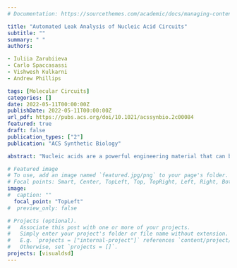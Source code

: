 ```yaml
---
# Documentation: https://sourcethemes.com/academic/docs/managing-content/

title: "Automated Leak Analysis of Nucleic Acid Circuits"
subtitle: ""
summary: " "
authors:

- Iuliia Zarubiieva
- Carlo Spaccasassi
- Vishwesh Kulkarni
- Andrew Phillips

tags: [Molecular Circuits]
categories: []
date: 2022-05-11T00:00:00Z
publishDate: 2022-05-11T00:00:00Z
url_pdf: https://pubs.acs.org/doi/10.1021/acssynbio.2c00084
featured: true
draft: false
publication_types: ["2"]
publication: "ACS Synthetic Biology"

abstract: "Nucleic acids are a powerful engineering material that can be used to implement a broad range of computational circuits at the nanoscale, with potential applications in high-precision biosensing, diagnostics, and therapeutics. However, nucleic acid circuits are prone to leaks, which result from unintended displacement interactions between nucleic acid strands. Such leaks can grow combinatorially with circuit size, are challenging to mitigate, and can significantly compromise circuit behavior. While several techniques have been proposed to partially mitigate leaks, computational methods for designing new leak mitigation strategies and comparing their effectiveness on circuit behavior are limited. Here we present a general method for the automated leak analysis of nucleic acid circuits, referred to as DSD Leaks. Our method extends the logic programming functionality of the Visual DSD language, developed for the design and analysis of nucleic acid circuits, with predicates for leak generation, a leak reaction enumeration algorithm, and predicates to exclude low probability leak reactions. We use our method to identify the critical leak reactions affecting the performance of control circuits, and to analyze leak mitigation strategies by automatically generating leak reactions. Finally, we design new control circuits with substantially reduced leakage including a sophisticated proportional-integral controller circuit, which can in turn serve as building blocks for future circuits. By integrating our method within an open-source nucleic acid circuit design tool, we enable the leak analysis of a broad range of circuits, as an important step toward facilitating robust and scalable nucleic acid circuit design."

# Featured image
# To use, add an image named `featured.jpg/png` to your page's folder.
# Focal points: Smart, Center, TopLeft, Top, TopRight, Left, Right, BottomLeft, Bottom, BottomRight.
image: 
#  caption: ""
  focal_point: "TopLeft"
#  preview_only: false

# Projects (optional).
#   Associate this post with one or more of your projects.
#   Simply enter your project's folder or file name without extension.
#   E.g. `projects = ["internal-project"]` references `content/project/deep-learning/index.md`.
#   Otherwise, set `projects = []`.
projects: [visualdsd]
---
```


